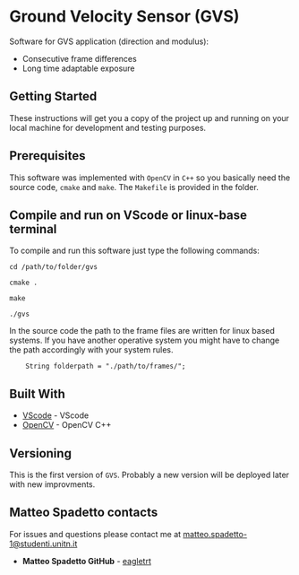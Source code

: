 # Ground Velocity Sensor (GVS)
Software for GVS application (direction and modulus):
* Consecutive frame differences 
* Long time adaptable exposure 

## Getting Started

These instructions will get you a copy of the project up and running on your local machine for development and testing purposes.

## Prerequisites

This software was implemented with `OpenCV` in `C++` so you basically need the source code, `cmake` and `make`. The `Makefile` is provided in the folder.

## Compile and run on VScode or linux-base terminal
To compile and run this software just type the following commands:

```
cd /path/to/folder/gvs
```
```
cmake .
```
```
make
```
```
./gvs
```

In the source code the path to the frame files are written for linux based systems. If you have another operative system you might have to change the path accordingly with your system rules.
```
    String folderpath = "./path/to/frames/";
```

## Built With

- [VScode](https://code.visualstudio.com/) - VScode
- [OpenCV](https://opencv.org/) - OpenCV C++

## Versioning

This is the first version of `GVS`. Probably a new version will be deployed later with new improvments.

## Matteo Spadetto contacts

For issues and questions please contact me at matteo.spadetto-1@studenti.unitn.it

- **Matteo Spadetto GitHub** - [eagletrt](https://github.com/MatteoSpadetto)
